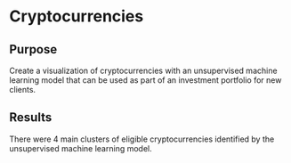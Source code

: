 # Cryptocurrencies

## Purpose
Create a visualization of cryptocurrencies with an unsupervised machine learning model that can be used as part of an investment portfolio for new clients. 

## Results
There were 4 main clusters of eligible cryptocurrencies identified by the unsupervised machine learning model.
